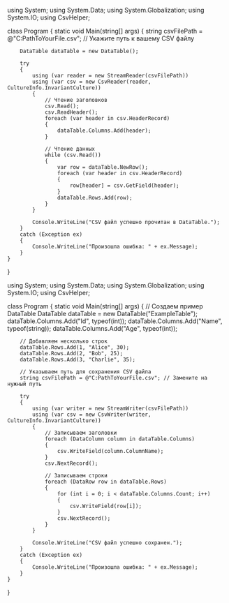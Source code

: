 using System;
using System.Data;
using System.Globalization;
using System.IO;
using CsvHelper;

class Program
{
    static void Main(string[] args)
    {
        string csvFilePath = @"C:PathToYourFile.csv"; // Укажите путь к вашему CSV файлу

        DataTable dataTable = new DataTable();

        try
        {
            using (var reader = new StreamReader(csvFilePath))
            using (var csv = new CsvReader(reader, CultureInfo.InvariantCulture))
            {
                // Чтение заголовков
                csv.Read();
                csv.ReadHeader();
                foreach (var header in csv.HeaderRecord)
                {
                    dataTable.Columns.Add(header);
                }

                // Чтение данных
                while (csv.Read())
                {
                    var row = dataTable.NewRow();
                    foreach (var header in csv.HeaderRecord)
                    {
                        row[header] = csv.GetField(header);
                    }
                    dataTable.Rows.Add(row);
                }
            }

            Console.WriteLine("CSV файл успешно прочитан в DataTable.");
        }
        catch (Exception ex)
        {
            Console.WriteLine("Произошла ошибка: " + ex.Message);
        }
    }
}









using System;
using System.Data;
using System.Globalization;
using System.IO;
using CsvHelper;

class Program
{
    static void Main(string[] args)
    {
        // Создаем пример DataTable
        DataTable dataTable = new DataTable("ExampleTable");
        dataTable.Columns.Add("Id", typeof(int));
        dataTable.Columns.Add("Name", typeof(string));
        dataTable.Columns.Add("Age", typeof(int));

        // Добавляем несколько строк
        dataTable.Rows.Add(1, "Alice", 30);
        dataTable.Rows.Add(2, "Bob", 25);
        dataTable.Rows.Add(3, "Charlie", 35);

        // Указываем путь для сохранения CSV файла
        string csvFilePath = @"C:PathToYourFile.csv"; // Замените на нужный путь

        try
        {
            using (var writer = new StreamWriter(csvFilePath))
            using (var csv = new CsvWriter(writer, CultureInfo.InvariantCulture))
            {
                // Записываем заголовки
                foreach (DataColumn column in dataTable.Columns)
                {
                    csv.WriteField(column.ColumnName);
                }
                csv.NextRecord();

                // Записываем строки
                foreach (DataRow row in dataTable.Rows)
                {
                    for (int i = 0; i < dataTable.Columns.Count; i++)
                    {
                        csv.WriteField(row[i]);
                    }
                    csv.NextRecord();
                }
            }

            Console.WriteLine("CSV файл успешно сохранен.");
        }
        catch (Exception ex)
        {
            Console.WriteLine("Произошла ошибка: " + ex.Message);
        }
    }
}
